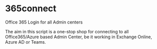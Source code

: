 # 365connect
Office 365 Login for all Admin centers

The aim in this script is a one-stop shop for connecting to all Office365/Azure based Admin Center, be it working in Exchange Online, Azure AD or Teams.
